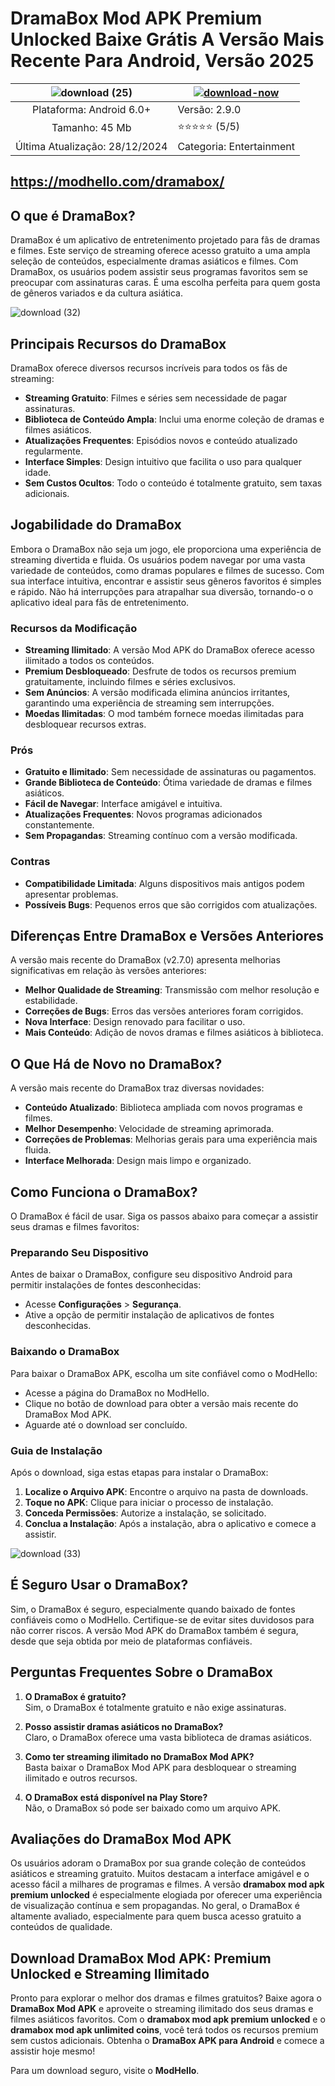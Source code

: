 # DramaBox Mod APK Premium Unlocked Baixe Grátis A Versão Mais Recente Para Android, Versão 2025

| ![download (25)](https://github.com/user-attachments/assets/ee5682af-1d96-47bf-83aa-7f6e4fa53880) | [![download-now](https://github.com/user-attachments/assets/22657e67-9d2d-46af-a41a-5d365d2ddc1f)](https://modhello.com/dramabox/)  |
|:-------------------------------------------------:|-----------------------|
| Plataforma: Android 6.0+                      | Versão: 2.9.0    |  
| Tamanho: 45 Mb                                | ⭐️⭐️⭐️⭐️⭐️ (5/5) |  
| Última Atualização: 28/12/2024                      | Categoria: Entertainment |

## https://modhello.com/dramabox/

## O que é DramaBox?  

DramaBox é um aplicativo de entretenimento projetado para fãs de dramas e filmes. Este serviço de streaming oferece acesso gratuito a uma ampla seleção de conteúdos, especialmente dramas asiáticos e filmes. Com DramaBox, os usuários podem assistir seus programas favoritos sem se preocupar com assinaturas caras. É uma escolha perfeita para quem gosta de gêneros variados e da cultura asiática.  

![download (32)](https://github.com/user-attachments/assets/8e1443f2-b53d-4229-88b5-e7c0d1919d27)


## Principais Recursos do DramaBox  

DramaBox oferece diversos recursos incríveis para todos os fãs de streaming:  

- **Streaming Gratuito**: Filmes e séries sem necessidade de pagar assinaturas.  
- **Biblioteca de Conteúdo Ampla**: Inclui uma enorme coleção de dramas e filmes asiáticos.  
- **Atualizações Frequentes**: Episódios novos e conteúdo atualizado regularmente.  
- **Interface Simples**: Design intuitivo que facilita o uso para qualquer idade.  
- **Sem Custos Ocultos**: Todo o conteúdo é totalmente gratuito, sem taxas adicionais.  

## Jogabilidade do DramaBox  

Embora o DramaBox não seja um jogo, ele proporciona uma experiência de streaming divertida e fluida. Os usuários podem navegar por uma vasta variedade de conteúdos, como dramas populares e filmes de sucesso. Com sua interface intuitiva, encontrar e assistir seus gêneros favoritos é simples e rápido. Não há interrupções para atrapalhar sua diversão, tornando-o o aplicativo ideal para fãs de entretenimento.  

### Recursos da Modificação  

- **Streaming Ilimitado**: A versão Mod APK do DramaBox oferece acesso ilimitado a todos os conteúdos.  
- **Premium Desbloqueado**: Desfrute de todos os recursos premium gratuitamente, incluindo filmes e séries exclusivos.  
- **Sem Anúncios**: A versão modificada elimina anúncios irritantes, garantindo uma experiência de streaming sem interrupções.  
- **Moedas Ilimitadas**: O mod também fornece moedas ilimitadas para desbloquear recursos extras.  

### Prós  

- **Gratuito e Ilimitado**: Sem necessidade de assinaturas ou pagamentos.  
- **Grande Biblioteca de Conteúdo**: Ótima variedade de dramas e filmes asiáticos.  
- **Fácil de Navegar**: Interface amigável e intuitiva.  
- **Atualizações Frequentes**: Novos programas adicionados constantemente.  
- **Sem Propagandas**: Streaming contínuo com a versão modificada.  

### Contras  

- **Compatibilidade Limitada**: Alguns dispositivos mais antigos podem apresentar problemas.  
- **Possíveis Bugs**: Pequenos erros que são corrigidos com atualizações.  

## Diferenças Entre DramaBox e Versões Anteriores  

A versão mais recente do DramaBox (v2.7.0) apresenta melhorias significativas em relação às versões anteriores:  

- **Melhor Qualidade de Streaming**: Transmissão com melhor resolução e estabilidade.  
- **Correções de Bugs**: Erros das versões anteriores foram corrigidos.  
- **Nova Interface**: Design renovado para facilitar o uso.  
- **Mais Conteúdo**: Adição de novos dramas e filmes asiáticos à biblioteca.  

## O Que Há de Novo no DramaBox?  

A versão mais recente do DramaBox traz diversas novidades:  

- **Conteúdo Atualizado**: Biblioteca ampliada com novos programas e filmes.  
- **Melhor Desempenho**: Velocidade de streaming aprimorada.  
- **Correções de Problemas**: Melhorias gerais para uma experiência mais fluida.  
- **Interface Melhorada**: Design mais limpo e organizado.  

## Como Funciona o DramaBox?  

O DramaBox é fácil de usar. Siga os passos abaixo para começar a assistir seus dramas e filmes favoritos:  

### Preparando Seu Dispositivo  

Antes de baixar o DramaBox, configure seu dispositivo Android para permitir instalações de fontes desconhecidas:  

- Acesse **Configurações** > **Segurança**.  
- Ative a opção de permitir instalação de aplicativos de fontes desconhecidas.  

### Baixando o DramaBox  

Para baixar o DramaBox APK, escolha um site confiável como o ModHello:  

- Acesse a página do DramaBox no ModHello.  
- Clique no botão de download para obter a versão mais recente do DramaBox Mod APK.  
- Aguarde até o download ser concluído.  

### Guia de Instalação  

Após o download, siga estas etapas para instalar o DramaBox:  

1. **Localize o Arquivo APK**: Encontre o arquivo na pasta de downloads.  
2. **Toque no APK**: Clique para iniciar o processo de instalação.  
3. **Conceda Permissões**: Autorize a instalação, se solicitado.  
4. **Conclua a Instalação**: Após a instalação, abra o aplicativo e comece a assistir.  

![download (33)](https://github.com/user-attachments/assets/7a66510c-26f9-43a7-b2a9-e034fb3e8aef)


## É Seguro Usar o DramaBox?  

Sim, o DramaBox é seguro, especialmente quando baixado de fontes confiáveis como o ModHello. Certifique-se de evitar sites duvidosos para não correr riscos. A versão Mod APK do DramaBox também é segura, desde que seja obtida por meio de plataformas confiáveis.  

## Perguntas Frequentes Sobre o DramaBox  

1. **O DramaBox é gratuito?**  
   Sim, o DramaBox é totalmente gratuito e não exige assinaturas.  

2. **Posso assistir dramas asiáticos no DramaBox?**  
   Claro, o DramaBox oferece uma vasta biblioteca de dramas asiáticos.  

3. **Como ter streaming ilimitado no DramaBox Mod APK?**  
   Basta baixar o DramaBox Mod APK para desbloquear o streaming ilimitado e outros recursos.  

4. **O DramaBox está disponível na Play Store?**  
   Não, o DramaBox só pode ser baixado como um arquivo APK.  

## Avaliações do DramaBox Mod APK  

Os usuários adoram o DramaBox por sua grande coleção de conteúdos asiáticos e streaming gratuito. Muitos destacam a interface amigável e o acesso fácil a milhares de programas e filmes. A versão **dramabox mod apk premium unlocked** é especialmente elogiada por oferecer uma experiência de visualização contínua e sem propagandas. No geral, o DramaBox é altamente avaliado, especialmente para quem busca acesso gratuito a conteúdos de qualidade.  

## Download DramaBox Mod APK: Premium Unlocked e Streaming Ilimitado  

Pronto para explorar o melhor dos dramas e filmes gratuitos? Baixe agora o **DramaBox Mod APK** e aproveite o streaming ilimitado dos seus dramas e filmes asiáticos favoritos. Com o **dramabox mod apk premium unlocked** e o **dramabox mod apk unlimited coins**, você terá todos os recursos premium sem custos adicionais. Obtenha o **DramaBox APK para Android** e comece a assistir hoje mesmo!  

Para um download seguro, visite o **ModHello**.  
